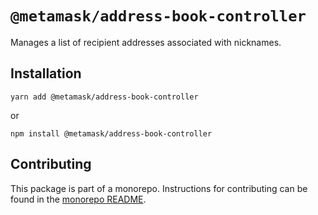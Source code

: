 # `@metamask/address-book-controller`

Manages a list of recipient addresses associated with nicknames.

## Installation

`yarn add @metamask/address-book-controller`

or

`npm install @metamask/address-book-controller`

## Contributing

This package is part of a monorepo. Instructions for contributing can be found in the [monorepo README](https://github.com/MetaMask/controllers#readme).
